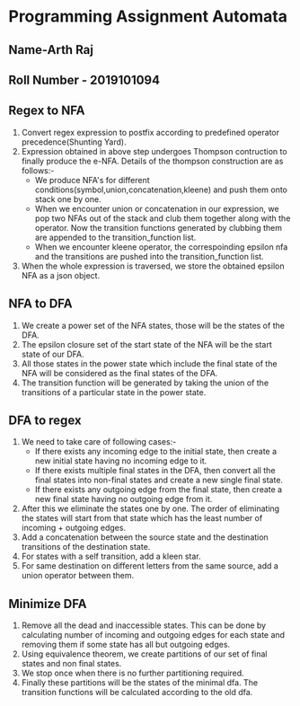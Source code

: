 # Programming Assignment Automata

## Name-Arth Raj

## Roll Number - 2019101094

## Regex to NFA

1. Convert regex expression to postfix according to predefined operator precedence(Shunting Yard).
2. Expression obtained in above step undergoes Thompson contruction to finally produce the e-NFA. Details of the thompson construction are as follows:-
   - We produce NFA's for different conditions(symbol,union,concatenation,kleene) and push them onto stack one by one.
   - When we encounter union or concatenation in our expression, we pop two NFAs out of the stack and club them together along with the operator. Now the transition functions generated by clubbing them are appended to the transition_function list.
   - When we encounter kleene operator, the correspoinding epsilon nfa and the transitions are pushed into the transition_function list.
3. When the whole expression is traversed, we store the obtained epsilon NFA as a json object.

## NFA to DFA

1. We create a power set of the NFA states, those will be the states of the DFA.
2. The epsilon closure set of the start state of the NFA will be the start state of our DFA.
3. All those states in the power state which include the final state of the NFA will be considered as the final states of the DFA.
4. The transition function will be generated by taking the union of the transitions of a particular state in the power state.

## DFA to regex

1. We need to take care of following cases:-
   - If there exists any incoming edge to the initial state, then create a new initial state having no incoming edge to it.
   - If there exists multiple final states in the DFA, then convert all the final states into non-final states and create a new single final state.
   - If there exists any outgoing edge from the final state, then create a new final state having no outgoing edge from it.
2. After this we eliminate the states one by one. The order of eliminating the states will start from that state which has the least number of incoming + outgoing edges.
3. Add a concatenation between the source state and the destination transitions of the destination state.
4. For states with a self transition, add a kleen star.
5. For same destination on different letters from the same source, add a union operator between them.

## Minimize DFA

1. Remove all the dead and inaccessible states. This can be done by calculating number of incoming and outgoing edges for each state and removing them if some state has all but outgoing edges.
2. Using equivalence theorem, we create partitions of our set of final states and non final states.
3. We stop once when there is no further partitioning required.
4. Finally these partitions will be the states of the minimal dfa. The transition functions will be calculated according to the old dfa.
